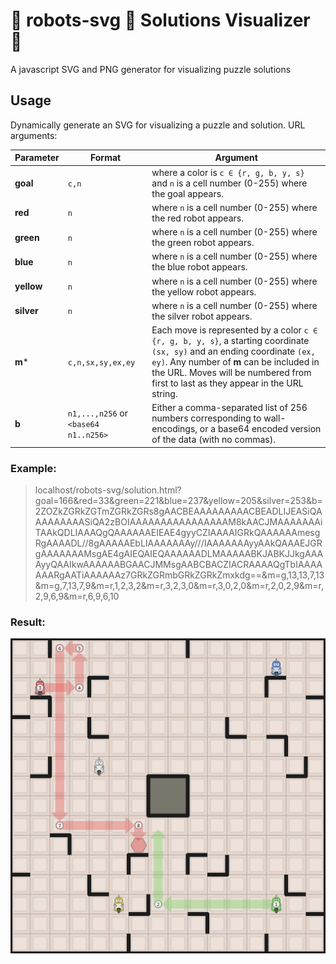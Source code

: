 # :robot: robots-svg :robot: Solutions Visualizer :robot:
A javascript SVG and PNG generator for visualizing puzzle solutions

## Usage
  Dynamically generate an SVG for visualizing a puzzle and solution. URL arguments:

  Parameter | Format | Argument
  --------- | ------ | --------
  **goal** | `c,n` | where a color is `c ∈ {r, g, b, y, s}` and `n` is a cell number (0-255) where the goal appears.
  **red** | `n` | where `n` is a cell number (0-255) where the red robot appears.
  **green** | `n` | where `n` is a cell number (0-255) where the green robot appears.
  **blue** | `n` | where `n` is a cell number (0-255) where the blue robot appears.
  **yellow** | `n` | where `n` is a cell number (0-255) where the yellow robot appears.
  **silver**  | `n` | where `n` is a cell number (0-255) where the silver robot appears.
  **m**\* | `c,n,sx,sy,ex,ey` | Each move is represented by a color `c ∈ {r, g, b, y, s}`, a starting coordinate `(sx, sy)` and an ending coordinate `(ex, ey)`. Any number of **m** can be included in the URL. Moves will be numbered from first to last as they appear in the URL string.
  **b** | `n1,...,n256` or `<base64 n1..n256>` | Either a comma-separated list of 256 numbers corresponding to wall-encodings, or a base64 encoded version of the data (with no commas).


  ### Example:

  > localhost/robots-svg/solution.html?goal=166&red=33&green=221&blue=237&yellow=205&silver=253&b=2ZOZkZGRkZGTmZGRkZGRs8gAACBEAAAAAAAAACBEADLIJEASiQAAAAAAAAASiQA2zBOIAAAAAAAAAAAAAAAAM8kAACJMAAAAAAAiTAAkQDLIAAAQgQAAAAAAEIEAE4gyyCZIAAAAIGRkQAAAAAAmesgRgAAAADL//8gAAAAAEbLIAAAAAAAy///IAAAAAAAyyAAkQAAAEJGRgAAAAAAAMsgAE4gAIEQAIEQAAAAAADLMAAAAABKJABKJJkgAAAAyyQAAIkwAAAAAABGAACJMMsgAABCBACZIACRAAAAQgTbIAAAAAAARgAATiAAAAAAz7GRkZGRmbGRkZGRkZmxkdg==&m=g,13,13,7,13&m=g,7,13,7,9&m=r,1,2,3,2&m=r,3,2,3,0&m=r,3,0,2,0&m=r,2,0,2,9&m=r,2,9,6,9&m=r,6,9,6,10

  ### Result:
  <p align="center"><img src="_examples/soln.png" width="800px" alt="" /></p>